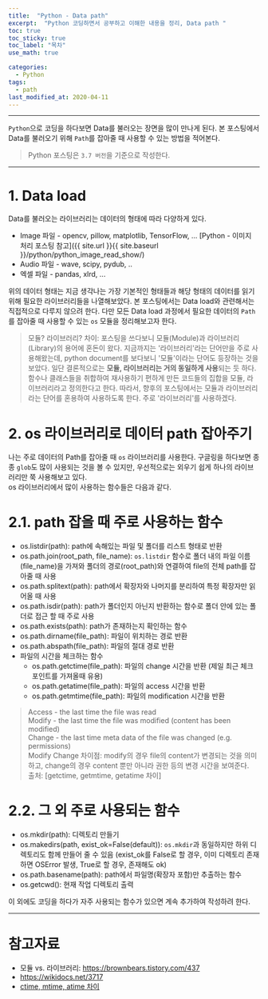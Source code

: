 ```yaml
---
title:  "Python - Data path"
excerpt:  "Python 코딩하면서 공부하고 이해한 내용을 정리, Data path "
toc: true
toc_sticky: true
toc_label: "목차"
use_math: true

categories: 
  - Python
tags: 
  - path
last_modified_at: 2020-04-11
---
```


***

`Python`으로 코딩을 하다보면 Data를 불러오는 장면을 많이 만나게 된다. 본 포스팅에서 Data를 불러오기 위해 `Path`를 잡아줄 때 사용할 수 있는 방법을 적어본다.

> Python 포스팅은 `3.7 버전`을 기준으로 작성한다.

***

# 1. Data load

Data를 불러오는 라이브러리는 데이터의 형태에 따라 다양하게 있다.

* Image 파일 - opencv, pillow, matplotlib, TensorFlow, ... [Python - 이미지 처리 포스팅 참고]({{ site.url }}{{ site.baseurl }}/python/python_image_read_show/)
* Audio 파일 - wave, scipy, pydub, ..
* 엑셀 파일 - pandas, xlrd, ...

위의 데이터 형태는 지금 생각나는 가장 기본적인 형태들과 해당 형태의 데이터를 읽기 위해 필요한 라이브러리들을 나열해보았다. 
본 포스팅에서는 Data load와 관련해서는 직접적으로 다루지 않으려 한다. 
다만 모든 Data load 과정에서 필요한 데이터의 `Path`를 잡아줄 때 사용할 수 있는 `os` 모듈을 정리해보고자 한다.

> 모듈? 라이브러리? 차이: 포스팅을 쓰다보니 모듈(Module)과 라이브러리(Library)의 용어에 혼돈이 왔다. 지금까지는 '라이브러리'라는 단어만을 주로 사용해왔는데, python document를 보다보니 '모듈'이라는 단어도 등장하는 것을 보았다. 일단 결론적으로는 **모듈, 라이브러리는 거의 동일하게 사용**되는 듯 하다. 함수나 클래스들을 취합하여 재사용하기 편하게 만든 코드들의 집합을 모듈, 라이브러리라고 정의한다고 한다. 따라서, 향후의 포스팅에서는 모듈과 라이브러리라는 단어를 혼용하여 사용하도록 한다. 주로 '라이브러리'를 사용하겠다.

# 2. os 라이브러리로 데이터 path 잡아주기

나는 주로 데이터의 Path를 잡아줄 때 `os` 라이브러리를 사용한다. 구글링을 하다보면 종종 `glob`도 많이 사용되는 것을 볼 수 있지만, 우선적으로는 외우기 쉽게 하나의 라이브러리만 쭉 사용해보고 있다.  
os 라이브러리에서 많이 사용하는 함수들은 다음과 같다.

# 2.1. path 잡을 때 주로 사용하는 함수

* os.listdir(path): path에 속해있는 파일 및 폴더를 리스트 형태로 반환
* os.path.join(root_path, file_name): `os.listdir` 함수로 폴더 내의 파일 이름(file_name)을 가져와 폴더의 경로(root_path)와 연결하여 file의 전체 path를 잡아줄 때 사용
* os.path.splitext(path): path에서 확장자와 나머지를 분리하여 특정 확장자만 읽어올 때 사용
* os.path.isdir(path): path가 폴더인지 아닌지 반환하는 함수로 폴더 안에 있는 폴더로 접근 할 때 주로 사용
* os.path.exists(path): path가 존재하는지 확인하는 함수
* os.path.dirname(file_path): 파일이 위치하는 경로 반환
* os.path.abspath(file_path): 파일의 절대 경로 반환
* 파일의 시간을 체크하는 함수
  * os.path.getctime(file_path): 파일의 change 시간을 반환 (제일 최근 체크포인트를 가져올때 유용)
  * os.path.getatime(file_path): 파일의 access 시간을 반환 
  * os.path.getmtime(file_path): 파일의 modification 시간을 반환

> Access - the last time the file was read  
> Modify - the last time the file was modified (content has been modified)  
> Change - the last time meta data of the file was changed (e.g. permissions)  
> Modify Change 차이점: modify의 경우 file의 content가 변경되는 것을 의미하고, change의 경우 content 뿐만 아니라 권한 등의 변경 시간을 보여준다.  
> 출처: [getctime, getmtime, getatime 차이]  


# 2.2. 그 외 주로 사용되는 함수

* os.mkdir(path): 디렉토리 만들기
* os.makedirs(path, exist_ok=False(default)): `os.mkdir`과 동일하지만 하위 디렉토리도 함께 만들어 줄 수 있음 (exist_ok를 False로 할 경우, 이미 디렉토리 존재하면 OSError 발생, True로 할 경우, 존재해도 ok)
* os.path.basename(path): path에서 파일명(확장자 포함)만 추출하는 함수
* os.getcwd(): 현재 작업 디렉토리 출력

이 외에도 코딩을 하다가 자주 사용되는 함수가 있으면 계속 추가하여 작성하려 한다.

***

# 참고자료
* 모듈 vs. 라이브러리: <https://brownbears.tistory.com/437>
* <https://wikidocs.net/3717>
* [ctime, mtime, atime 차이](https://unix.stackexchange.com/questions/2802/what-is-the-difference-between-modify-and-change-in-stat-command-context)
